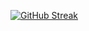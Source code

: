 [![GitHub Streak](https://streak-stats.demolab.com?user=cile1993&theme=transparent&hide_border=true&exclude_days=Sun%2CSat)](https://git.io/streak-stats)
